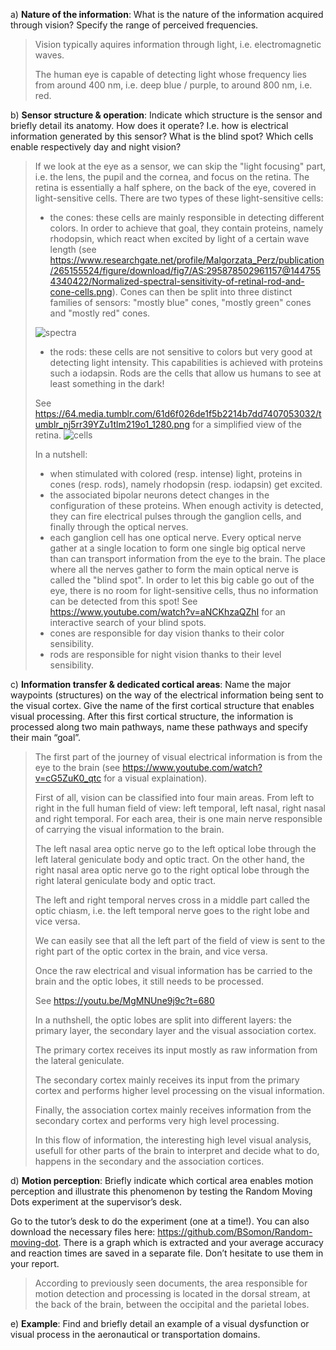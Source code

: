 a) **Nature of the information**: What is the nature of the
    information acquired through vision? Specify the range
    of perceived frequencies.

> Vision typically aquires information through light, i.e.
> electromagnetic waves.
>
> The human eye is capable of detecting light whose
> frequency lies from around 400 nm, i.e. deep blue / purple,
> to around 800 nm, i.e. red.

b) **Sensor structure & operation**: Indicate which structure
    is the sensor and briefly detail its anatomy. How does
    it operate? I.e. how is electrical information
    generated by this sensor? What is the blind spot? Which
    cells enable respectively day and night vision?

> If we look at the eye as a sensor, we can skip the "light
> focusing" part, i.e. the lens, the pupil and the cornea,
> and focus on the retina.
> The retina is essentially a half sphere, on the back of the
> eye, covered in light-sensitive cells.
> There are two types of these light-sensitive cells:
>  - the cones: these cells are mainly responsible in detecting
>   different colors. In order to achieve that goal, they contain
>   proteins, namely rhodopsin, which react when excited by light of a certain wave
>   length (see https://www.researchgate.net/profile/Malgorzata_Perz/publication/265155524/figure/download/fig7/AS:295878502961157@1447554340422/Normalized-spectral-sensitivity-of-retinal-rod-and-cone-cells.png).
>   Cones can then be split into three distinct families of sensors:
>   "mostly blue" cones, "mostly green" cones and "mostly red" cones.
> <img title="spectra" src="https://visionupgrades.com/wp-content/uploads/2019/02/cone-absorption-spectra-1024x760.png">
>
>  - the rods: these cells are not sensitive to colors but very
>   good at detecting light intensity. This capabilities is
>   achieved with proteins such a iodapsin.
>   Rods are the cells that allow us humans to see at least
>   something in the dark!
>
> See https://64.media.tumblr.com/61d6f026de1f5b2214b7dd7407053032/tumblr_nj5rr39YZu1tlm219o1_1280.png
> for a simplified view of the retina.
> <img title="cells" src="https://64.media.tumblr.com/61d6f026de1f5b2214b7dd7407053032/tumblr_nj5rr39YZu1tlm219o1_1280.png">
>
> In a nutshell:
>  - when stimulated with colored (resp. intense) light,
>   proteins in cones (resp. rods), namely rhodopsin (resp.
>   iodapsin) get excited.
>  - the associated bipolar neurons detect changes in the
>   configuration of these proteins. When enough activity
>   is detected, they can fire electrical pulses through
>   the ganglion cells, and finally through the optical nerves.
>  - each ganglion cell has one optical nerve. Every optical
>   nerve gather at a single location to form one single big
>   optical nerve than can transport information from the eye
>   to the brain. The place where all the nerves gather to
>   form the main optical nerve is called the "blind spot".
>   In order to let this big cable go out of the eye, there is
>   no room for light-sensitive cells, thus no information
>   can be detected from this spot! See https://www.youtube.com/watch?v=aNCKhzaQZhI
>   for an interactive search of your blind spots.
>  - cones are responsible for day vision thanks to their
>   color sensibility.
>  - rods are responsible for night vision thanks to their
>   level sensibility.


c) **Information transfer & dedicated cortical areas**: Name
    the major waypoints (structures) on the way of the
    electrical information being sent to the visual cortex.
    Give the name of the first cortical structure that
    enables visual processing. After this first cortical
    structure, the information is processed along two main
    pathways, name these pathways and specify their main
    “goal”.

> The first part of the journey of visual electrical
> information is from the eye to the brain (see
> https://www.youtube.com/watch?v=cG5ZuK0_qtc for a visual
> explaination).
>
> First of all, vision can be classified into four main areas.
> From left to right in the full human field of view:
> left temporal, left nasal, right nasal and right temporal.
> For each area, their is one main nerve responsible of carrying
> the visual information to the brain.
>
> The left nasal area optic nerve go to the left optical lobe
> through the left lateral geniculate body and optic tract.
> On the other hand, the right nasal area optic nerve go to the
> right optical lobe through the right lateral geniculate body
> and optic tract.
>
> The left and right temporal nerves cross in a middle part
> called the optic chiasm, i.e. the left temporal nerve goes
> to the right lobe and vice versa.
>
> We can easily see that all the left part of the field of view
> is sent to the right part of the optic cortex in the brain, and
> vice versa.
>
> Once the raw electrical and visual information has be carried
> to the brain and the optic lobes, it still needs to be processed.
>
> See https://youtu.be/MgMNUne9j9c?t=680
>
> In a nuthshell, the optic lobes are split into different
> layers: the primary layer, the secondary layer and the
> visual association cortex.
>
> The primary cortex receives its input mostly as raw information
> from the lateral geniculate.
>
> The secondary cortex mainly receives its input from the
> primary cortex and performs higher level processing on the
> visual information.
>
> Finally, the association cortex mainly receives information
> from the secondary cortex and performs very high level
> processing.
>
> In this flow of information, the interesting high level
> visual analysis, usefull for other parts of the brain to
> interpret and decide what to do, happens in the secondary
> and the association cortices.

d) **Motion perception**: Briefly indicate which cortical
    area enables motion perception and illustrate this
    phenomenon by testing the Random Moving Dots experiment
    at the supervisor’s desk.

Go to the tutor’s desk to do the experiment (one at a time!).
You can also download the necessary files here:
https://github.com/BSomon/Random-moving-dot. There is a
graph which is extracted and your average accuracy and
reaction times are saved in a separate file. Don’t hesitate
to use them in your report.

> According to previously seen documents, the area responsible
> for motion detection and processing is located in the dorsal
> stream, at the back of the brain, between the occipital and
> the parietal lobes.

e) **Example**: Find and briefly detail an example of a visual
    dysfunction or visual process in the aeronautical or
    transportation domains.
